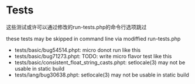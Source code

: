 # Tests

这些测试或许可以通过修改的run-tests.php的命令行选项跳过

these tests may be skipped in command line via modiffied run-tests.php

 - tests/basic/bug54514.phpt: micro donot run like this
 - tests/basic/bug71273.phpt: TODO: write micro flavor test like this
 - tests/basic/consistent_float_string_casts.phpt: setlocale(3) may not be usable in static build
 - tests/lang/bug30638.phpt: setlocale(3) may not be usable in static build
